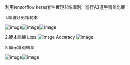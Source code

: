 利用tensorflow keras套件實現影像識別，進行AB選手猜拳比賽

1.準備好影像範本

![image](https://github.com/user-attachments/assets/aa509b23-f4e0-43c6-a4f8-a642ac4695b7)![image](https://github.com/user-attachments/assets/b30e8e22-103e-4f83-90ed-b8ba48e7c950)![image](https://github.com/user-attachments/assets/4287d328-589c-46a8-ada4-3b800fed0cb7)

2.範本訓練
Loss
![image](https://github.com/user-attachments/assets/c51f0125-a6e3-4856-af38-0bdaa304f386)
Accuracy
![image](https://github.com/user-attachments/assets/8d538949-e26e-484c-8529-9399f1b9fb41)

3.顯示識別結果

![image](https://github.com/user-attachments/assets/1122349f-4584-47df-8da2-dd571c809bdd)![image](https://github.com/user-attachments/assets/132c57fe-40cc-4e7d-af59-fb35b165ba08)


